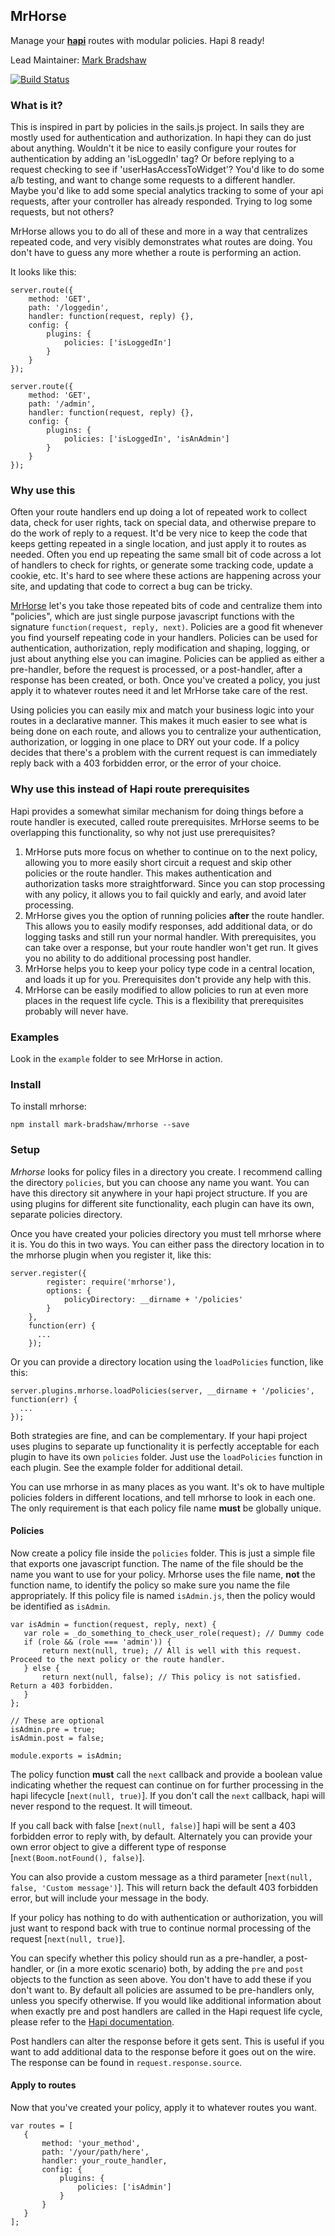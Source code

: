## MrHorse

Manage your [**hapi**](https://github.com/hapijs/hapi) routes with modular policies.  Hapi 8 ready!

Lead Maintainer: [Mark Bradshaw](https://github.com/mark-bradshaw)

[![Build Status](https://travis-ci.org/mark-bradshaw/mrhorse.svg?branch=master)](https://travis-ci.org/mark-bradshaw/mrhorse)

### What is it?

This is inspired in part by policies in the sails.js project.  In sails they are mostly used for authentication and authorization.  In hapi they can do just about anything.  Wouldn't it be nice to easily configure your routes for authentication by adding an 'isLoggedIn' tag?  Or before replying to a request checking to see if 'userHasAccessToWidget'?  You'd like to do some a/b testing, and want to change some requests to a different handler.  Maybe you'd like to add some special analytics tracking to some of your api requests, after your controller has already responded.  Trying to log some requests, but not others? 

MrHorse allows you to do all of these and more in a way that centralizes repeated code, and very visibly demonstrates what routes are doing.  You don't have to guess any more whether a route is performing an action.

It looks like this:
```
server.route({
    method: 'GET',
    path: '/loggedin',
    handler: function(request, reply) {},
    config: {
        plugins: {
            policies: ['isLoggedIn']
        }
    }
});

server.route({
    method: 'GET',
    path: '/admin',
    handler: function(request, reply) {},
    config: {
        plugins: {
            policies: ['isLoggedIn', 'isAnAdmin']
        }
    }
});
```

### Why use this

Often your route handlers end up doing a lot of repeated work to collect data, check for user rights, tack on special data, and otherwise prepare to do the work of reply to a request.  It'd be very nice to keep the code that keeps getting repeated in a single location, and just apply it to routes as needed. Often you end up repeating the same small bit of code across a lot of handlers to check for rights, or generate some tracking code, update a cookie, etc.  It's hard to see where these actions are happening across your site, and updating that code to correct a bug can be tricky.

[MrHorse](https://github.com/mark-bradshaw/mrhorse) let's you take those repeated bits of code and centralize them into  "policies", which are just single purpose javascript functions with the signature `function(request, reply, next)`.  Policies are a good fit whenever you find yourself repeating code in your handlers.  Policies can be used for authentication, authorization, reply modification and shaping, logging, or just about anything else you can imagine.  Policies can be applied as either a pre-handler, before the request is processed, or a post-handler, after a response has been created, or both.  Once you've created a policy, you just apply it to whatever routes need it and let MrHorse take care of the rest.

Using policies you can easily mix and match your business logic into your routes in a declarative manner.  This makes it much easier to see what is being done on each route, and allows you to centralize your authentication, authorization, or logging in one place to DRY out your code.  If a policy decides that there's a problem with the current request is can immediately reply back with a 403 forbidden error, or the error of your choice.


### Why use this instead of Hapi route prerequisites

Hapi provides a somewhat similar mechanism for doing things before a route handler is executed, called route prerequisites.  MrHorse seems to be overlapping this functionality, so why not just use prerequisites?

1. MrHorse puts more focus on whether to continue on to the next policy, allowing you to more easily short circuit a request and skip other policies or the route handler.  This makes authentication and authorization tasks more straightforward.  Since you can stop processing with any policy, it allows you to fail quickly and early, and avoid later processing.
1. MrHorse gives you the option of running policies **after** the route handler.  This allows you to easily modify responses, add additional data, or do logging tasks and still run your normal handler.  With prerequisites, you can take over a response, but your route handler won't get run.  It gives you no ability to do additional processing post handler.
1. MrHorse helps you to keep your policy type code in a central location, and loads it up for you.  Prerequisites don't provide any help with this.
1. MrHorse can be easily modified to allow policies to run at even more places in the request life cycle.  This is a flexibility that prerequisites probably will never have.


### Examples

Look in the `example` folder to see MrHorse in action.


### Install

To install mrhorse:

```
npm install mark-bradshaw/mrhorse --save
```


### Setup

*Mrhorse* looks for policy files in a directory you create.  I recommend calling the directory `policies`, but you can choose any name you want.  You can have this directory sit anywhere in your hapi project structure.  If you are using plugins for different site functionality, each plugin can have its own, separate policies directory.

Once you have created your policies directory you must tell mrhorse where it is.  You do this in two ways.  You can either pass the directory location in to the mrhorse plugin when you register it, like this:

```
server.register({
        register: require('mrhorse'),
        options: {
            policyDirectory: __dirname + '/policies'
        }
    },
    function(err) {
      ...
    });
```

Or you can provide a directory location using the `loadPolicies` function, like this:

```
server.plugins.mrhorse.loadPolicies(server, __dirname + '/policies', function(err) {
  ...
});
```

Both strategies are fine, and can be complementary.  If your hapi project uses plugins to separate up functionality it is perfectly acceptable for each plugin to have its own `policies` folder.  Just use the `loadPolicies` function in each plugin.  See the example folder for additional detail.

You can use mrhorse in as many places as you want.  It's ok to have multiple policies folders in different locations, and tell mrhorse to look in each one.  The only requirement is that each policy file name **must** be globally unique.

#### Policies

Now create a policy file inside the `policies` folder.  This is just a simple file that exports one javascript function.  The name of the file should be the name you want to use for your policy.  Mrhorse uses the file name, **not** the function name, to identify the policy so make sure you name the file appropriately.  If this policy file is named `isAdmin.js`, then the policy would be identified as `isAdmin`.

```
var isAdmin = function(request, reply, next) {
   var role = _do_something_to_check_user_role(request); // Dummy code
   if (role && (role === 'admin')) {
       return next(null, true); // All is well with this request.  Proceed to the next policy or the route handler.
   } else {
       return next(null, false); // This policy is not satisfied.  Return a 403 forbidden.
   }
};

// These are optional
isAdmin.pre = true;
isAdmin.post = false;

module.exports = isAdmin;
```

The policy function **must** call the `next` callback and provide a boolean value indicating whether the request can continue on for further processing in the hapi lifecycle [`next(null, true)`].  If you don't call the `next` callback, hapi will never respond to the request.  It will timeout.

If you call back with false [`next(null, false)`] hapi will be sent a 403 forbidden error to reply with, by default.  Alternately you can provide your own error object to give a different type of response [`next(Boom.notFound(), false)`].

You can also provide a custom message as a third parameter [`next(null, false, 'Custom message')`].  This will return back the default 403 forbidden error, but will include your message in the body.

If your policy has nothing to do with authentication or authorization, you will just want to respond back with true to continue normal processing of the request [`next(null, true)`].

You can specify whether this policy should run as a pre-handler, a post-handler, or (in a more exotic scenario) both, by adding the `pre` and `post` objects to the function as seen above.  You don't have to add these if you don't want to.  By default all policies are assumed to be pre-handlers only, unless you specify otherwise.  If you would like additional information about when exactly pre and post handlers are called in the Hapi request life cycle, please refer to the [Hapi documentation](https://github.com/hapijs/hapi/blob/master/docs/Reference.md#request-lifecycle).

Post handlers can alter the response before it gets sent.  This is useful if you want to add additional data to the response before it goes out on the wire.  The response can be found in `request.response.source`.

#### Apply to routes

Now that you've created your policy, apply it to whatever routes you want.

```
var routes = [
   {
       method: 'your_method',
       path: '/your/path/here',
       handler: your_route_handler,
       config: {
           plugins: {
               policies: ['isAdmin']
           }
       }
   }
];
```
